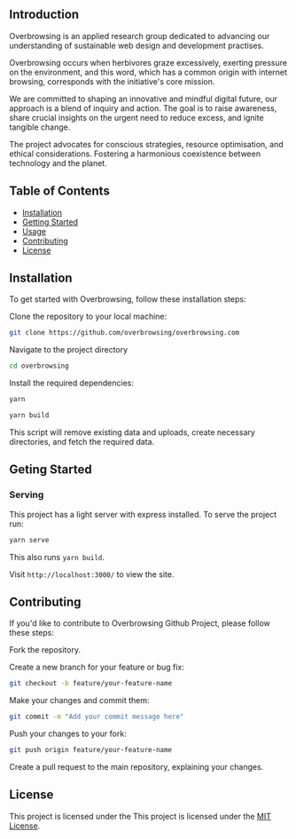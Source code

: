 ## Introduction

Overbrowsing is an applied research group dedicated to advancing our understanding of sustainable web design and development practises.


Overbrowsing occurs when herbivores graze excessively, exerting pressure on the environment, and this word, which has a common origin with internet browsing, corresponds with the initiative's core mission.


We are committed to shaping an innovative and mindful digital future, our approach is a blend of inquiry and action. The goal is to raise awareness, share crucial insights on the urgent need to reduce excess, and ignite tangible change. 


The project advocates for conscious strategies, resource optimisation, and ethical considerations. Fostering a harmonious coexistence between technology and the planet.

## Table of Contents
- [Installation](#installation)
- [Getting Started](#getting-started)
- [Usage](#usage)
- [Contributing](#contributing)
- [License](#license)


## Installation

To get started with Overbrowsing, follow these installation steps:

Clone the repository to your local machine:

```bash
git clone https://github.com/overbrowsing/overbrowsing.com
```
Navigate to the project directory

```bash
cd overbrowsing
```

Install the required dependencies:

```bash
yarn
```


```bash
yarn build
```
This script will remove existing data and uploads, create necessary directories, and fetch the required data.





## Geting Started
### Serving

This project has a light server with express installed. To serve the project run:
```bash
yarn serve
```
This also runs `yarn build`. 

Visit `http://localhost:3000/` to view the site.

## Contributing
If you'd like to contribute to Overbrowsing Github Project, please follow these steps:

Fork the repository.

Create a new branch for your feature or bug fix:
```bash
git checkout -b feature/your-feature-name
```

Make your changes and commit them:
```bash
git commit -m "Add your commit message here"
```

Push your changes to your fork:
```bash
git push origin feature/your-feature-name
```

Create a pull request to the main repository, explaining your changes.

## License
This project is licensed under the This project is licensed under the [MIT License](LICENSE).

